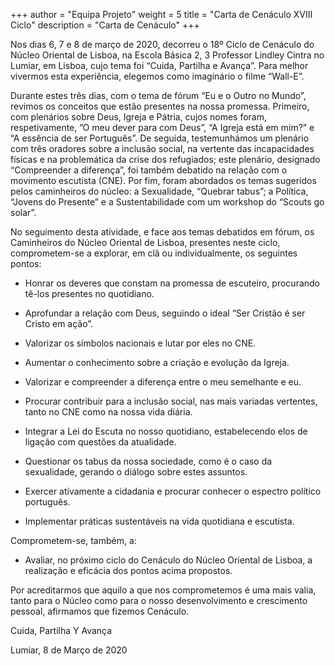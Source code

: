 +++
author = "Equipa Projeto"
weight = 5
title = "Carta de Cenáculo XVIII Ciclo"
description = "Carta de Cenáculo"
+++

Nos dias 6, 7 e 8 de março de 2020, decorreu o 18º Ciclo de Cenáculo do Núcleo Oriental de Lisboa, na Escola Básica 2, 3 Professor Lindley Cintra no Lumiar, em Lisboa, cujo tema foi “Cuida, Partilha e Avança”. Para melhor vivermos esta experiência, elegemos como imaginário o filme “Wall-E”.

Durante estes três dias, com o tema de fórum  “Eu e o Outro no Mundo”, revimos os conceitos que estão presentes na nossa promessa. Primeiro, com plenários sobre Deus, Igreja e Pátria, cujos nomes foram, respetivamente, ”O meu dever para com Deus”, “A Igreja está em mim?” e “A essência de ser Português”. De seguida, testemunhámos um  plenário com três oradores sobre a inclusão social, na vertente das incapacidades físicas e na problemática da crise dos refugiados; este plenário, designado “Compreender a diferença”, foi também debatido na relação com o movimento escutista (CNE). Por fim, foram abordados os temas sugeridos pelos caminheiros do núcleo: a Sexualidade, “Quebrar tabus”; a Política, “Jovens do Presente” e a Sustentabilidade com um workshop do “Scouts go solar”. 

No seguimento desta atividade, e face aos temas debatidos em fórum, os Caminheiros do Núcleo Oriental de Lisboa, presentes neste ciclo, comprometem-se a explorar, em clã ou individualmente, os seguintes pontos:

 - Honrar os deveres que constam na promessa de escuteiro, procurando tê-los presentes no quotidiano.

 - Aprofundar a relação com Deus, seguindo o ideal “Ser Cristão é ser Cristo em ação”.

 - Valorizar os símbolos nacionais e lutar por eles no CNE. 

 - Aumentar o conhecimento sobre a criação e evolução da Igreja. 
  
 - Valorizar e compreender a diferença entre o meu semelhante e eu.

 - Procurar contribuir para a inclusão social, nas mais variadas vertentes, tanto no CNE como na nossa vida diária. 

 - Integrar a Lei do Escuta no nosso quotidiano, estabelecendo elos de ligação com questões da atualidade.

 - Questionar os tabus da nossa sociedade, como é o caso da sexualidade, gerando o diálogo sobre estes assuntos.

 - Exercer ativamente a cidadania e procurar conhecer o espectro político português.

 - Implementar práticas sustentáveis na vida quotidiana e escutista.

Comprometem-se, também, a:

 - Avaliar, no próximo ciclo do Cenáculo do Núcleo Oriental de Lisboa, a realização e eficácia dos pontos acima propostos.

Por acreditarmos que aquilo a que nos comprometemos é uma mais valia, tanto para o Núcleo como para o nosso desenvolvimento e crescimento pessoal, afirmamos que fizemos Cenáculo.
 
Cuida, Partilha Y Avança

Lumiar, 8 de Março de 2020